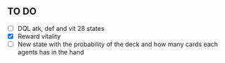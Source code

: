 ## TO DO
- [ ] DQL atk, def and vit 28 states
- [X] Reward vitality
- [ ] New state with the probability of the deck and how many cards each agents has in the hand